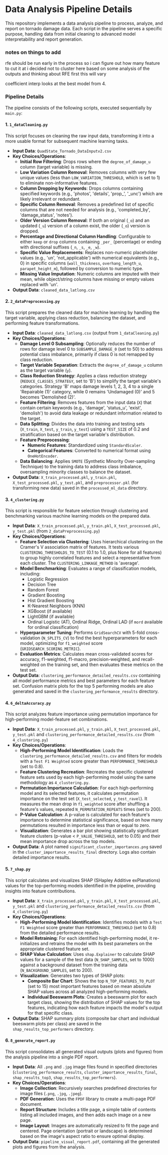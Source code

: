 # Data Analysis Pipeline Details

This repository implements a data analysis pipeline to process, analyze, and report on tornado damage data. Each script in the pipeline serves a specific purpose, handling data from initial cleaning to advanced model interpretability and report generation.

### notes on things to add
rfe should be run early in the process so i can figure out how many feature to cut it at
i decided not to cluster here based on some analysis of the outputs and thinking about RFE first this will vary

coefficient interp looks at the best model from 4. 

### Pipeline Details

The pipeline consists of the following scripts, executed sequentially by `main.py`:

#### 1. `1_dataCleaning.py`

This script focuses on cleaning the raw input data, transforming it into a more usable format for subsequent machine learning tasks.

* **Input Data**: `QuadState_Tornado_DataInputv2.csv`
* **Key Choices/Operations**:
    * **Initial Row Filtering**: Drops rows where the `degree_of_damage_u` column (target variable) is missing.
    * **Low Variation Column Removal**: Removes columns with very few unique values (less than `LOW_VARIATION_THRESHOLD`, which is set to 1) to eliminate non-informative features.
    * **Column Dropping by Keywords**: Drops columns containing specified keywords (e.g., 'photos', 'details', 'prop_', '_unc') which are likely irrelevant or redundant.
    * **Specific Column Removal**: Removes a predefined list of specific columns that are not needed for analysis (e.g., 'completed\_by', 'damage\_status', 'notes').
    * **Older Version Column Removal**: If both an original (`_o`) and an updated (`_u`) version of a column exist, the older (`_o`) version is dropped.
    * **Percentage and Directional Column Handling**: Configurable to either `keep` or `drop` columns containing `_per_` (percentage) or ending with directional suffixes (`_n`, `_s`, `_e`, `_w`).
    * **Specific Value Replacements**: Replaces non-numeric placeholder values (e.g., 'un', 'not\_applicable') with numerical equivalents (e.g., 0) in specific columns (`wall_thickness`, `overhang_length_u`, `parapet_height_m`), followed by conversion to numeric type.
    * **Missing Value Imputation**: Numeric columns are imputed with their mean, while object/string columns have missing or empty values replaced with 'un'.
* **Output Data**: `cleaned_data_latlong.csv`

#### 2. `2_dataPreprocessing.py`

This script prepares the cleaned data for machine learning by handling the target variable, applying class reduction, balancing the dataset, and performing feature transformations.

* **Input Data**: `cleaned_data_latlong.csv` (output from `1_dataCleaning.py`)
* **Key Choices/Operations**:
    * **Damage Level 0 Subsampling**: Optionally reduces the number of rows for damage level 0 to `SUBSAMPLE_DAMAGE_0` (set to 50) to address potential class imbalance, primarily if class 0 is not remapped by class reduction.
    * **Target Variable Separation**: Extracts the `degree_of_damage_u` column as the target variable (`y`).
    * **Class Reduction Strategy**: Applies a class reduction strategy (`REDUCE_CLASSES_STRATEGY`, set to 'B') to simplify the target variable's categories. Strategy 'B' maps damage levels 1, 2, 3, 4 to a single 'Repairable (1)' category, while 0 remains 'Undamaged (0)' and 5 becomes 'Demolished (2)'.
    * **Feature Filtering**: Removes features from the input data (`X`) that contain certain keywords (e.g., 'damage', 'status\_u', 'exist', 'demolish') to avoid data leakage or redundant information related to the target.
    * **Data Splitting**: Divides the data into training and testing sets (`X_train`, `X_test`, `y_train`, `y_test`) using a `TEST_SIZE` of 0.2 and stratification based on the target variable's distribution.
    * **Feature Preprocessing**:
        * **Numeric Features**: Standardized using `StandardScaler`.
        * **Categorical Features**: Converted to numerical format using `OneHotEncoder`.
    * **Data Balancing**: Applies `SMOTE` (Synthetic Minority Over-sampling Technique) to the training data to address class imbalance, oversampling minority classes to balance the dataset.
* **Output Data**: `X_train_processed.pkl`, `y_train.pkl`, `X_test_processed.pkl`, `y_test.pkl`, and `preprocessor.pkl` (for transforming new data) saved in the `processed_ml_data` directory.

#### 3. `4_clustering.py`

This script is responsible for feature selection through clustering and benchmarking various machine learning models on the prepared data.

* **Input Data**: `X_train_processed.pkl`, `y_train.pkl`, `X_test_processed.pkl`, `y_test.pkl` (from `2_dataPreprocessing.py`)
* **Key Choices/Operations**:
    * **Feature Selection via Clustering**: Uses hierarchical clustering on the Cramer's V association matrix of features. It tests various `CLUSTERING_THRESHOLDS_TO_TEST` (0.1 to 1.0, plus None for all features) to group highly correlated features and select a representative from each cluster. The `CLUSTERING_LINKAGE_METHOD` is 'average'.
    * **Model Benchmarking**: Evaluates a range of classification models, including:
        * Logistic Regression
        * Decision Tree
        * Random Forest
        * Gradient Boosting
        * Hist Gradient Boosting
        * K-Nearest Neighbors (KNN)
        * XGBoost (if available)
        * LightGBM (if available)
        * Ordinal Logistic (AT), Ordinal Ridge, Ordinal LAD (if `mord` available for ordinal classification)
    * **Hyperparameter Tuning**: Performs `GridSearchCV` with 5-fold cross-validation (`N_SPLITS_CV`) to find the best hyperparameters for each model, optimizing for `f1_weighted` score (`GRIDSEARCH_SCORING_METRIC`).
    * **Evaluation Metrics**: Calculates mean cross-validated scores for accuracy, f1-weighted, f1-macro, precision-weighted, and recall-weighted on the training set, and then evaluates these metrics on the test set.
* **Output Data**: `clustering_performance_detailed_results.csv` containing all model performance metrics and best parameters for each feature set. Confusion matrix plots for the top 5 performing models are also generated and saved in the `clustering_performance_results` directory.

#### 4. `6_deltaAccuracy.py`

This script analyzes feature importance using permutation importance for high-performing model-feature set combinations.

* **Input Data**: `X_train_processed.pkl`, `y_train.pkl`, `X_test_processed.pkl`, `y_test.pkl` and `clustering_performance_detailed_results.csv` (from `4_clustering.py`)
* **Key Choices/Operations**:
    * **High-Performing Model Identification**: Loads the `clustering_performance_detailed_results.csv` and filters for models with a `Test F1 Weighted` score greater than `PERFORMANCE_THRESHOLD` (set to 0.8).
    * **Feature Clustering Recreation**: Recreates the specific clustered feature sets used by each high-performing model using the same methodology as `4_clustering.py`.
    * **Permutation Importance Calculation**: For each high-performing model and its selected features, it calculates permutation importance on the test set (`X_test_selected`, `y_test_ravel`). It measures the mean drop in `f1_weighted` score after shuffling a feature's values, repeated `N_PERMUTATION_REPEATS` times (set to 200).
    * **P-Value Calculation**: A p-value is calculated for each feature's importance to determine statistical significance, based on how many permutations resulted in importance less than or equal to zero.
    * **Visualization**: Generates a bar plot showing statistically significant feature clusters (p-value < `P_VALUE_THRESHOLD`, set to 0.05) and their mean importance drop across the top models.
* **Output Data**: A plot named `significant_cluster_importances.png` saved in the `cluster_importance_results_final` directory. Logs also contain detailed importance results.

#### 5. `7_shap.py`

This script calculates and visualizes SHAP (SHapley Additive exPlanations) values for the top-performing models identified in the pipeline, providing insights into feature contributions.

* **Input Data**: `X_train_processed.pkl`, `y_train.pkl`, `X_test_processed.pkl`, `y_test.pkl` and `clustering_performance_detailed_results.csv` (from `4_clustering.py`)
* **Key Choices/Operations**:
    * **High-Performing Model Identification**: Identifies models with a `Test F1 Weighted` score greater than `PERFORMANCE_THRESHOLD` (set to 0.8) from the detailed performance results.
    * **Model Retraining**: For each identified high-performing model, it re-initializes and retrains the model with its best parameters on the appropriate clustered feature set.
    * **SHAP Value Calculation**: Uses `shap.Explainer` to calculate SHAP values for a sample of the test data (`N_SHAP_SAMPLES`, set to 1000) against a background dataset from the training data (`N_BACKGROUND_SAMPLES`, set to 200).
    * **Visualization**: Generates two types of SHAP plots:
        * **Composite Bar Chart**: Shows the top `N_TOP_FEATURES_TO_PLOT` (set to 15) most important features based on mean absolute SHAP values across all analyzed high-performing models.
        * **Individual Beeswarm Plots**: Creates a beeswarm plot for each target class, showing the distribution of SHAP values for the top features, indicating how each feature impacts the model's output for that specific class.
* **Output Data**: SHAP summary plots (composite bar chart and individual beeswarm plots per class) are saved in the `shap_results_top_performers` directory.

#### 6. `8_generate_report.py`

This script consolidates all generated visual outputs (plots and figures) from the analysis pipeline into a single PDF report.

* **Input Data**: All `.png` and `.jpg` image files found in specified directories (`clustering_performance_results`, `cluster_importance_results_final`, `shap_results_top3`, `shap_results_top_performers`).
* **Key Choices/Operations**:
    * **Image Collection**: Recursively searches predefined directories for image files (`.png`, `.jpg`, `.jpeg`).
    * **PDF Generation**: Uses the `FPDF` library to create a multi-page PDF document.
    * **Report Structure**: Includes a title page, a simple table of contents listing all included images, and then adds each image on a new page.
    * **Image Layout**: Images are automatically resized to fit the page and centered. Page orientation (portrait or landscape) is determined based on the image's aspect ratio to ensure optimal display.
* **Output Data**: `pipeline_visual_report.pdf`, containing all the generated plots and figures from the analysis.